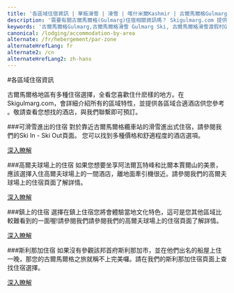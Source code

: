 ```yaml
---
title: '各區域住宿資訊 | 單板滑雪 | 滑雪 | 喀什米爾Kashmir | 古爾馬爾格Gulmarg | 印度India | Skigulmarg.com'
description: '需要有關古爾馬爾格(Gulmarg)住宿相關資訊嗎？ Skigulmarg.com 提供古爾馬爾格(Gulmarg)各個區域酒店相關資訊，您可依需求做選擇。'
keywords: '古爾馬爾格Gulmarg,古爾馬爾格滑雪 Gulmarg Ski, 古爾馬爾格滑雪渡假村Gulmarg Ski Resort, 喀什米爾滑雪Skiing in the Himalayas, 印度滑雪Skiing in India, 喜馬拉雅Himalaya, 喀什米爾Kashmir, Skigulmarg.com'
canonical: /lodging/accommodation-by-area
alternate: /fr/hebergement/par-zone
alternateHrefLang: fr
alternate2: /cn
alternateHrefLang2: zh-hans
---
```


#各區域住宿資訊

古爾馬爾格地區有多種住宿選擇，全看您喜歡住什麽樣的地方。在Skigulmarg.com，會詳細介紹所有的區域特性，並提供各區域合適酒店供您參考 。敬請查看您想找的酒店，與我們聯繫即可預訂。

###可滑雪進出的住宿
對於靠近古爾馬爾格纜車站的滑雪進出式住宿，請參閱我們的Ski In  -  Ski Out頁面。 您可以找到多種價格和舒適程度的酒店選項。

[深入瞭解<i class="fa fa-chevron-right" aria-hidden="true"></i>](hotels-ski-in-ski-out?classes=more-info)

###高爾夫球場上的住宿
如果您想要坐享阿法爾瓦特峰和比爾本賈爾山的美景，應該選擇入住高爾夫球場上的一間酒店，離地面牽引機很近。請參閱我們的高爾夫球場上的住宿頁面了解詳情。

[深入瞭解<i class="fa fa-chevron-right" aria-hidden="true"></i>](hotels-on-the-golf-course?classes=more-info)

###鎮上的住宿
選擇在鎮上住宿您將會體驗當地文化特色，這可是您其他區域比較難看到的一面喔!請參閱我們請參閱我們的高爾夫球場上的住宿頁面了解詳情。

[深入瞭解<i class="fa fa-chevron-right" aria-hidden="true"></i>](hotels-in-the-village?classes=more-info)

###斯利那加住宿
如果沒有參觀該邦首府斯利那加市，並在他們出名的船屋上住一晚，那您的古爾馬爾格之旅就稱不上完美囉。請在我們的斯利那加住宿頁面上查找住宿選擇。

[深入瞭解<i class="fa fa-chevron-right" aria-hidden="true"></i>](hotels-in-srinagar?classes=more-info)

